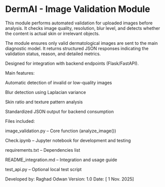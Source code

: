 # DermAI - Image Validation Module
This module performs automated validation for uploaded images before analysis.
It checks image quality, resolution, blur level, and detects whether the content is actual skin or irrelevant objects.

The module ensures only valid dermatological images are sent to the main diagnostic model.
It returns structured JSON responses indicating the validation status, reason, and detailed metrics.

Designed for integration with backend endpoints (Flask/FastAPI).

Main features:

Automatic detection of invalid or low-quality images

Blur detection using Laplacian variance

Skin ratio and texture pattern analysis

Standardized JSON output for backend consumption

Files included:

image_validation.py – Core function (analyze_image())

Check.ipynb – Jupyter notebook for development and testing

requirements.txt – Dependencies list

README_integration.md – Integration and usage guide

test_api.py – Optional local test script

Developed by: Raghad Odwan 
Version: 1.0
Date: [ 1 Nov. 2025]